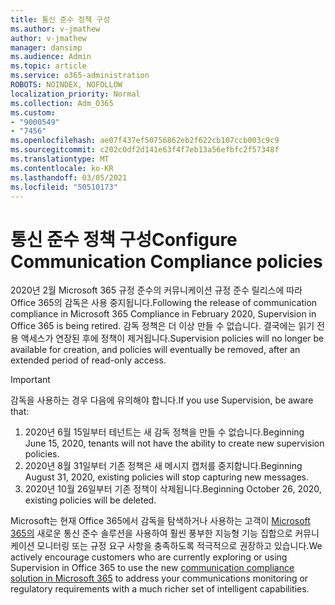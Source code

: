 ```yaml
---
title: 통신 준수 정책 구성
ms.author: v-jmathew
author: v-jmathew
manager: dansimp
ms.audience: Admin
ms.topic: article
ms.service: o365-administration
ROBOTS: NOINDEX, NOFOLLOW
localization_priority: Normal
ms.collection: Adm_O365
ms.custom:
- "9000549"
- "7456"
ms.openlocfilehash: ae07f437ef50756862eb2f622cb107ccb003c9c9
ms.sourcegitcommit: c202c0df2d141e63f4f7eb13a56efbfc2f57348f
ms.translationtype: MT
ms.contentlocale: ko-KR
ms.lasthandoff: 03/05/2021
ms.locfileid: "50510173"
---
```

# <a name="configure-communication-compliance-policies"></a><span data-ttu-id="08b89-102">통신 준수 정책 구성</span><span class="sxs-lookup"><span data-stu-id="08b89-102">Configure Communication Compliance policies</span></span>

<span data-ttu-id="08b89-103">2020년 2월 Microsoft 365 규정 준수의 커뮤니케이션 규정 준수 릴리스에 따라 Office 365의 감독은 사용 중지됩니다.</span><span class="sxs-lookup"><span data-stu-id="08b89-103">Following the release of communication compliance in Microsoft 365 Compliance in February 2020, Supervision in Office 365 is being retired.</span></span> <span data-ttu-id="08b89-104">감독 정책은 더 이상 만들 수 없습니다. 결국에는 읽기 전용 액세스가 연장된 후에 정책이 제거됩니다.</span><span class="sxs-lookup"><span data-stu-id="08b89-104">Supervision policies will no longer be available for creation, and policies will eventually be removed, after an extended period of read-only access.</span></span>

> [!IMPORTANT]
> <span data-ttu-id="08b89-105">감독을 사용하는 경우 다음에 유의해야 합니다.</span><span class="sxs-lookup"><span data-stu-id="08b89-105">If you use Supervision, be aware that:</span></span>
>
> 1. <span data-ttu-id="08b89-106">2020년 6월 15일부터 테넌트는 새 감독 정책을 만들 수 없습니다.</span><span class="sxs-lookup"><span data-stu-id="08b89-106">Beginning June 15, 2020, tenants will not have the ability to create new supervision policies.</span></span>
> 2. <span data-ttu-id="08b89-107">2020년 8월 31일부터 기존 정책은 새 메시지 캡처를 중지합니다.</span><span class="sxs-lookup"><span data-stu-id="08b89-107">Beginning August 31, 2020, existing policies will stop capturing new messages.</span></span>
> 3. <span data-ttu-id="08b89-108">2020년 10월 26일부터 기존 정책이 삭제됩니다.</span><span class="sxs-lookup"><span data-stu-id="08b89-108">Beginning October 26, 2020, existing policies will be deleted.</span></span>

<span data-ttu-id="08b89-109">Microsoft는 현재 Office 365에서 감독을 탐색하거나 사용하는 고객이 [Microsoft 365의](https://go.microsoft.com/fwlink/?linkid=2128593) 새로운 통신 준수 솔루션을 사용하여 훨씬 풍부한 지능형 기능 집합으로 커뮤니케이션 모니터링 또는 규정 요구 사항을 충족하도록 적극적으로 권장하고 있습니다.</span><span class="sxs-lookup"><span data-stu-id="08b89-109">We actively encourage customers who are currently exploring or using Supervision in Office 365 to use the new [communication compliance solution in Microsoft 365](https://go.microsoft.com/fwlink/?linkid=2128593) to address your communications monitoring or regulatory requirements with a much richer set of intelligent capabilities.</span></span>

